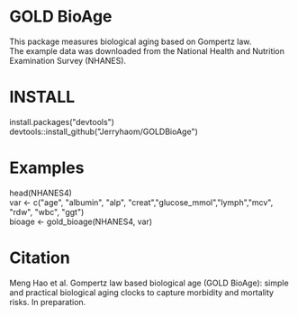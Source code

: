 # GOLD BioAge <br>
This package measures biological aging based on Gompertz law. <br>
The example data was downloaded from the National Health and Nutrition Examination Survey (NHANES). 

# INSTALL <br>
install.packages("devtools") <br>
devtools::install_github("Jerryhaom/GOLDBioAge") <br>

# Examples
head(NHANES4) <br>
var <- c("age", "albumin", "alp", "creat","glucose_mmol","lymph","mcv", "rdw", "wbc", "ggt") <br>
bioage <- gold_bioage(NHANES4, var) <br>

# Citation <br>
Meng Hao et al. Gompertz law based biological age (GOLD BioAge): simple and practical biological aging clocks to capture morbidity and mortality risks. In preparation.

